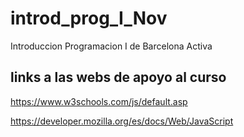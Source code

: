 # introd_prog_I_Nov
Introduccion Programacion I de Barcelona Activa

## links a las webs de apoyo al curso

https://www.w3schools.com/js/default.asp

https://developer.mozilla.org/es/docs/Web/JavaScript
